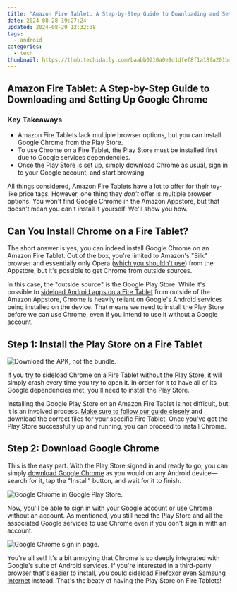 ```yaml
---
title: "Amazon Fire Tablet: A Step-by-Step Guide to Downloading and Setting Up Google Chrome"
date: 2024-08-28 19:27:24
updated: 2024-08-29 12:32:38
tags:
  - android
categories:
  - tech
thumbnail: https://thmb.techidaily.com/baabb0210a0e9d1dfef8f1a18fa201bad1a8f950b33fad191c1a3f8c1897f172.jpg
---
```


## Amazon Fire Tablet: A Step-by-Step Guide to Downloading and Setting Up Google Chrome

### Key Takeaways

* Amazon Fire Tablets lack multiple browser options, but you can install Google Chrome from the Play Store.
* To use Chrome on a Fire Tablet, the Play Store must be installed first due to Google services dependencies.
* Once the Play Store is set up, simply download Chrome as usual, sign in to your Google account, and start browsing.

 All things considered, Amazon Fire Tablets have a lot to offer for their toy-like price tags. However, one thing they _don't_ offer is multiple browser options. You won't find Google Chrome in the Amazon Appstore, but that doesn't mean you can't install it yourself. We'll show you how.

##  Can You Install Chrome on a Fire Tablet?

 The short answer is yes, you can indeed install Google Chrome on an Amazon Fire Tablet. Out of the box, you're limited to Amazon's "Silk" browser and essentially only Opera ([which you shouldn't use](https://www.spacebar.news/stop-using-opera-browser/)) from the Appstore, but it's possible to get Chrome from outside sources.

 In this case, the "outside source" is the Google Play Store. While it's possible to [sideload Android apps on a Fire Tablet](https://screen-mirroring-recording.techidaily.com/a-comparison-of-best-linux-screenshare-utilities/) from outside of the Amazon Appstore, Chrome is heavily reliant on Google's Android services being installed on the device. That means we need to install the Play Store before we can use Chrome, even if you intend to use it without a Google account.

##  Step 1: Install the Play Store on a Fire Tablet

![Download the APK, not the bundle.](https://static1.howtogeekimages.com/wordpress/wp-content/uploads/2023/08/2023-08-22_16-18-48.png) 

 If you try to sideload Chrome on a Fire Tablet without the Play Store, it will simply crash every time you try to open it. In order for it to have all of its Google dependencies met, you'll need to install the Play Store.

 Installing the Google Play Store on an Amazon Fire Tablet is not difficult, but it is an involved process. [Make sure to follow our guide closely](https://android-location.techidaily.com/how-to-fake-gps-on-android-without-mock-location-for-your-honor-magic-v2-drfone-by-drfone-virtual/) and download the correct files for your specific Fire Tablet. Once you've got the Play Store successfully up and running, you can proceed to install Chrome.

##  Step 2: Download Google Chrome

 This is the easy part. With the Play Store signed in and ready to go, you can simply [download Google Chrome](https://www.anrdoezrs.net/links/3607085/type/dlg/sid/UUhtgUeUpU2002546/https://play.google.com/store/apps/details?id=com.android.chrome&hl=en&gl=US) as you would on any Android device—search for it, tap the "Install" button, and wait for it to finish.

![Google Chrome in Google Play Store.](https://static1.howtogeekimages.com/wordpress/wp-content/uploads/2024/04/screenshot_20240402-152926.png) 

 Now, you'll be able to sign in with your Google account or use Chrome without an account. As mentioned, you still need the Play Store and all the associated Google services to use Chrome even if you don't sign in with an account.

![Google Chrome sign in page.](https://static1.howtogeekimages.com/wordpress/wp-content/uploads/2024/04/screenshot_20240402-153035.png) 

 You're all set! It's a bit annoying that Chrome is so deeply integrated with Google's suite of Android services. If you're interested in a third-party browser that's easier to install, you could sideload [Firefox](https://howto.techidaily.com/8-workable-fixes-to-the-sim-not-provisioned-mm2-error-on-samsung-galaxy-a14-5g-drfone-by-drfone-fix-android-problems-fix-android-problems/)or even [Samsung Internet](https://on-screen-recording.techidaily.com/new-streamline-your-screen-captures-with-4-methods/) instead. That's the beaty of having the Play Store on Fire Tablets!

<ins class="adsbygoogle"
     style="display:block"
     data-ad-format="autorelaxed"
     data-ad-client="ca-pub-7571918770474297"
     data-ad-slot="1223367746"></ins>



<ins class="adsbygoogle"
     style="display:block"
     data-ad-client="ca-pub-7571918770474297"
     data-ad-slot="8358498916"
     data-ad-format="auto"
     data-full-width-responsive="true"></ins>
